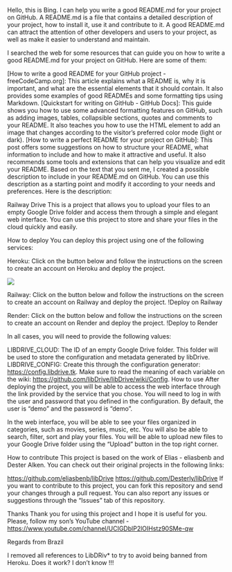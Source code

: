 Hello, this is Bing. I can help you write a good README.md for your project on GitHub. A README.md is a file that contains a detailed description of your project, how to install it, use it and contribute to it. A good README.md can attract the attention of other developers and users to your project, as well as make it easier to understand and maintain.

I searched the web for some resources that can guide you on how to write a good README.md for your project on GitHub. Here are some of them:

[How to write a good README for your GitHub project - freeCodeCamp.org]: This article explains what a README is, why it is important, and what are the essential elements that it should contain. It also provides some examples of good READMEs and some formatting tips using Markdown.
[Quickstart for writing on GitHub - GitHub Docs]: This guide shows you how to use some advanced formatting features on GitHub, such as adding images, tables, collapsible sections, quotes and comments to your README. It also teaches you how to use the HTML <picture> element to add an image that changes according to the visitor’s preferred color mode (light or dark).
[How to write a perfect README for your project on GitHub]: This post offers some suggestions on how to structure your README, what information to include and how to make it attractive and useful. It also recommends some tools and extensions that can help you visualize and edit your README.
Based on the text that you sent me, I created a possible description to include in your README.md on GitHub. You can use this description as a starting point and modify it according to your needs and preferences. Here is the description:

Railway Drive
This is a project that allows you to upload your files to an empty Google Drive folder and access them through a simple and elegant web interface. You can use this project to store and share your files in the cloud quickly and easily.

How to deploy
You can deploy this project using one of the following services:

Heroku: Click on the button below and follow the instructions on the screen to create an account on Heroku and deploy the project.
<p align=“left”> <a href=“https://heroku.com/deploy?template=https://github.com/elthondsaraujo/railway-drive”> <img src=“https://img.shields.io/badge/Deploy%20To%20Heroku-bluet?style=for-the-badge&logo=heroku” width=“200” /> </a> </p>

Railway: Click on the button below and follow the instructions on the screen to create an account on Railway and deploy the project.
!Deploy on Railway

Render: Click on the button below and follow the instructions on the screen to create an account on Render and deploy the project.
!Deploy to Render

In all cases, you will need to provide the following values:

LIBDRIVE_CLOUD: The ID of an empty Google Drive folder. This folder will be used to store the configuration and metadata generated by libDrive.
LIBDRIVE_CONFIG: Create this through the configuration generator: https://config.libdrive.tk. Make sure to read the meaning of each variable on the wiki: https://github.com/libDrive/libDrive/wiki/Config.
How to use
After deploying the project, you will be able to access the web interface through the link provided by the service that you chose. You will need to log in with the user and password that you defined in the configuration. By default, the user is “demo” and the password is “demo”.

In the web interface, you will be able to see your files organized in categories, such as movies, series, music, etc. You will also be able to search, filter, sort and play your files. You will be able to upload new files to your Google Drive folder using the “Upload” button in the top right corner.

How to contribute
This project is based on the work of Elias - eliasbenb and Dester Alken. You can check out their original projects in the following links:

https://github.com/eliasbenb/libDrive
https://github.com/Desterly/libDrive
If you want to contribute to this project, you can fork this repository and send your changes through a pull request. You can also report any issues or suggestions through the “Issues” tab of this repository.

Thanks
Thank you for using this project and I hope it is useful for you. Please, follow my son’s YouTube channel - https://www.youtube.com/channel/UCIGDblP2lOIHstz90SMe-qw

Regards from Brazil

I removed all references to LibDRiv* to try to avoid being banned from Heroku. Does it work? I don’t know !!!
